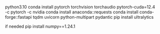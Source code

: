 

python3.10
conda install pytorch torchvision torchaudio pytorch-cuda=12.4 -c pytorch -c nvidia 
conda install anaconda::requests
conda install conda-forge::fastapi tqdm uvicorn python-multipart pydantic
pip install ultralytics

if needed 
pip install numpy==1.24.1
